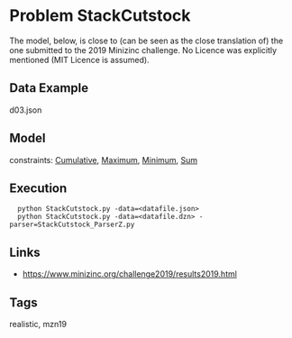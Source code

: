 # Problem StackCutstock

The model, below, is close to (can be seen as the close translation of) the one submitted to the 2019 Minizinc challenge.
No Licence was explicitly mentioned (MIT Licence is assumed).

## Data Example
  d03.json

## Model
  constraints: [Cumulative](http://pycsp.org/documentation/constraints/Cumulative), [Maximum](http://pycsp.org/documentation/constraints/Maximum), [Minimum](http://pycsp.org/documentation/constraints/Minimum), [Sum](http://pycsp.org/documentation/constraints/Sum)

## Execution
```
  python StackCutstock.py -data=<datafile.json>
  python StackCutstock.py -data=<datafile.dzn> -parser=StackCutstock_ParserZ.py
```

## Links
  - https://www.minizinc.org/challenge2019/results2019.html

## Tags
  realistic, mzn19
